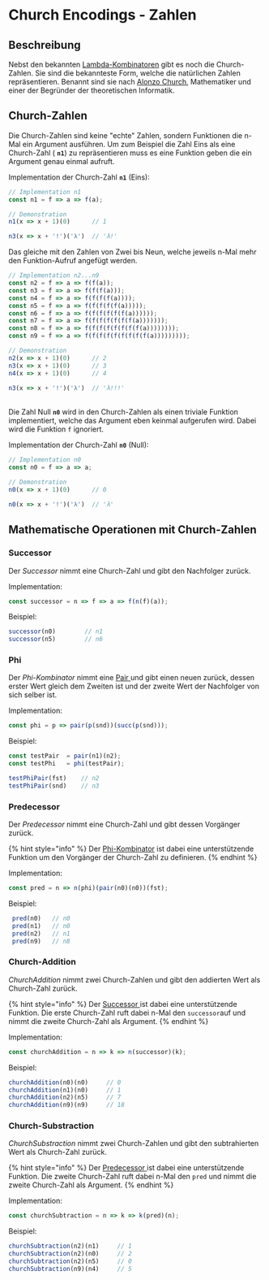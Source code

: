 # Church Encodings - Zahlen

## Beschreibung

Nebst den bekannten [Lambda-Kombinatoren](einfache-kombinatoren.md) gibt es noch die Church-Zahlen. Sie sind die bekannteste Form, welche die natürlichen Zahlen repräsentieren. Benannt sind sie nach [Alonzo Church](https://de.wikipedia.org/wiki/Alonzo_Church), Mathematiker und einer der Begründer der theoretischen Informatik.

## Church-Zahlen

Die Church-Zahlen sind keine "echte" Zahlen, sondern Funktionen die n-Mal ein Argument ausführen. Um zum Beispiel die Zahl Eins als eine Church-Zahl \( **`n1`**\) zu repräsentieren muss es eine Funktion geben die ein Argument genau einmal aufruft. 

Implementation der Church-Zahl  **`n1`**  \(Eins\):

```javascript
// Implementation n1
const n1 = f => a => f(a);

// Demonstration
n1(x => x + 1)(0)      // 1

n3(x => x + '!')('λ')  // 'λ!'
```

Das gleiche mit den Zahlen von Zwei bis Neun, welche jeweils n-Mal mehr den Funktion-Aufruf angefügt werden.

```javascript
// Implementation n2...n9
const n2 = f => a => f(f(a));
const n3 = f => a => f(f(f(a)));
const n4 = f => a => f(f(f(f(a))));
const n5 = f => a => f(f(f(f(f(a)))));
const n6 = f => a => f(f(f(f(f(f(a))))));
const n7 = f => a => f(f(f(f(f(f(f(a)))))));
const n8 = f => a => f(f(f(f(f(f(f(f(a))))))));
const n9 = f => a => f(f(f(f(f(f(f(f(f(a)))))))));

// Demonstration
n2(x => x + 1)(0)      // 2
n3(x => x + 1)(0)      // 3
n4(x => x + 1)(0)      // 4

n3(x => x + '!')('λ')  // 'λ!!!'
```

[  
](https://app.gitbook.com/@mattwolf-corporation/s/ip5-lambda-calculus/~/diff/drafts/-LySdvLY72eVAhh8w8A8/docs/forschungsarbeit-ip5-lambda-kalkuel/einfache-kombinatoren)Die Zahl Null  **`n0`**  wird in den Church-Zahlen als einen triviale Funktion implementiert, welche das Argument eben keinmal aufgerufen wird. Dabei wird die Funktion  `f`   ignoriert.

Implementation der Church-Zahl  **`n0`**  \(Null\):

```javascript
// Implementation n0
const n0 = f => a => a;

// Demonstration
n0(x => x + 1)(0)      // 0

n0(x => x + '!')('λ')  // 'λ'
```

## Mathematische Operationen  mit Church-Zahlen

### Successor

Der _Successor_ nimmt eine Church-Zahl und gibt den Nachfolger zurück.

Implementation:

```javascript
const successor = n => f => a => f(n(f)(a));
```

Beispiel:

```javascript
successor(n0)        // n1
successor(n5)        // n6
```

### 

### Phi

Der _Phi-Kombinator_ nimmt eine [Pair ](einfache-kombinatoren.md#pair)und gibt einen neuen zurück, dessen erster Wert gleich dem Zweiten ist und der zweite Wert der Nachfolger von sich selber ist.

Implementation:

```javascript
const phi = p => pair(p(snd))(succ(p(snd)));
```

Beispiel:

```javascript
const testPair  = pair(n1)(n2);
const testPhi   = phi(testPair);

testPhiPair(fst)    // n2
testPhiPair(snd)    // n3
```



### Predecessor

Der _Predecessor_ nimmt eine Church-Zahl und gibt dessen Vorgänger zurück.

{% hint style="info" %}
Der [Phi-Kombinator](church-encodings-zahlen-und-boolesche-werte.md#phi) ist dabei eine unterstützende Funktion um den Vorgänger der Church-Zahl zu definieren.
{% endhint %}

Implementation:

```javascript
const pred = n => n(phi)(pair(n0)(n0))(fst);
```

Beispiel:

```javascript
 pred(n0)   // n0
 pred(n1)   // n0
 pred(n2)   // n1
 pred(n9)   // n8
```



### Church-Addition

_ChurchAddition_ nimmt zwei Church-Zahlen und gibt den addierten Wert als Church-Zahl zurück.

{% hint style="info" %}
Der [Successor ](church-encodings-zahlen-und-boolesche-werte.md#successor)ist dabei eine unterstützende Funktion. Die erste Church-Zahl ruft dabei n-Mal den `successor`auf und nimmt die zweite Church-Zahl als Argument.
{% endhint %}

Implementation:

```javascript
const churchAddition = n => k => n(successor)(k);
```

Beispiel:

```javascript
churchAddition(n0)(n0)     // 0
churchAddition(n1)(n0)     // 1
churchAddition(n2)(n5)     // 7
churchAddition(n9)(n9)     // 18
```





### Church-Substraction

_ChurchSubstraction_ nimmt zwei Church-Zahlen und gibt den subtrahierten Wert als Church-Zahl zurück.

{% hint style="info" %}
Der [Predecessor ](church-encodings-zahlen-und-boolesche-werte.md#predecessor)ist dabei eine unterstützende Funktion. Die zweite Church-Zahl ruft dabei n-Mal den `pred` und nimmt die zweite Church-Zahl als Argument.
{% endhint %}

Implementation:

```javascript
const churchSubtraction = n => k => k(pred)(n);
```

Beispiel:

```javascript
churchSubtraction(n2)(n1)     // 1
churchSubtraction(n2)(n0)     // 2
churchSubtraction(n2)(n5)     // 0
churchSubtraction(n9)(n4)     // 5
```



